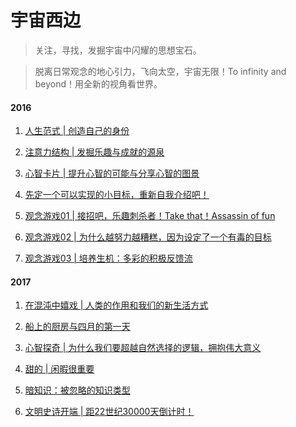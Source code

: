 # 宇宙西边

> 关注，寻找，发掘宇宙中闪耀的思想宝石。

> 脱离日常观念的地心引力，飞向太空，宇宙无限！To infinity and beyond！用全新的视角看世界。

#### 2016

1. [人生范式 \| 创造自己的身份](http://mp.weixin.qq.com/s?__biz=MzIyNzUyODI4Nw==&mid=2247483658&idx=1&sn=e14be31de50c2d4b6e61163af9a3a2a4&scene=18#wechat_redirect)

2. [注意力结构 \| 发掘乐趣与成就的源泉](http://mp.weixin.qq.com/s?__biz=MzIyNzUyODI4Nw==&mid=2247483662&idx=1&sn=f1acbc83f1a92fb61257ef80d8944d5b&scene=18#wechat_redirect)

3. [心智卡片 \| 提升心智的可能与分享心智的图景](http://mp.weixin.qq.com/s?__biz=MzIyNzUyODI4Nw==&mid=2247483665&idx=1&sn=d561b4e58131cc9343c0a977e9357c4d&scene=18#wechat_redirect)

4. [先定一个可以实现的小目标，重新自我介绍吧！](http://mp.weixin.qq.com/s?__biz=MzIyNzUyODI4Nw==&mid=2247483668&idx=1&sn=a61324ea8db10ce4b28e1737c369b32b&mpshare=1&scene=24&srcid=01071BGQuJVC1tir69uHpN3z#rd)

5. [观念游戏01 \| 接招吧，乐趣刺杀者！Take that！Assassin of fun](http://mp.weixin.qq.com/s?__biz=MzIyNzUyODI4Nw==&mid=2247483671&idx=1&sn=6f0037011433f347a87f019434669dce&chksm=e85e9a27df291331c6c9a99e478208e9e09d4f9c071ef47725cc559fe1fe494ca4c9f171a7bb&scene=18#wechat_redirect)

6. [观念游戏02 \| 为什么越努力越糟糕，因为设定了一个有毒的目标](http://mp.weixin.qq.com/s?__biz=MzIyNzUyODI4Nw==&mid=2247483674&idx=1&sn=05adbc06ded810fcce57fa7bf9cd1b43&chksm=e85e9a2adf29133c7bbe608207a04e4cef5760aacc01fd7ba4b628f9627e34de638338f25b03&scene=18#wechat_redirect)

7. [观念游戏03 \| 培养生机：多彩的积极反馈流](http://mp.weixin.qq.com/s?__biz=MzIyNzUyODI4Nw==&mid=2247483676&idx=1&sn=0511ee854ce72207552356f61fee505c&chksm=e85e9a2cdf29133a3849995c8750fd9cc9fc6f4735acea6e43babea813ef6e18f86e9513d47e&scene=18#wechat_redirect)

#### 2017

1. [在混沌中嬉戏 \| 人类的作用和我们的新生活方式](http://mp.weixin.qq.com/s?__biz=MzIyNzUyODI4Nw==&mid=2247483679&idx=1&sn=61516e2b37ebe224c4c7f3845590b7ab&chksm=e85e9a2fdf2913395ded14429d9748c0e2fe88f4439a380da31f3093f85b2bb51c2acb944af0&mpshare=1&scene=24&srcid=0107PRnbMmV7wzLu3r2t1TPC#rd)

2. [船上的厨房与四月的第一天](http://mp.weixin.qq.com/s?__biz=MzIyNzUyODI4Nw==&mid=2247483684&idx=1&sn=974e8e146bc7573275d2dd5cfaa31da7&chksm=e85e9a14df29130211ec841b86b819e2cfbd9b7acb61184ced2da8caa7754a2fe744e1cacff9&mpshare=1&scene=24&srcid=0107iYcpgMrnyy4exLstUJPT#rd)

3. [心智探奇 \| 为什么我们要超越自然选择的逻辑，拥抱伟大意义](http://mp.weixin.qq.com/s?__biz=MzIyNzUyODI4Nw==&mid=2247483692&idx=1&sn=28b96c92e1bb7dd24a6cd57787b6d041&chksm=e85e9a1cdf29130a9c33a476cd937354428037fcb8f95c2a5a98cad70b38c3d93200c62155ee&mpshare=1&scene=24&srcid=0107tdPPx36GB1r94eSGTfU6#rd)

4. [甜的 \| 闲暇很重要](http://mp.weixin.qq.com/s?__biz=MzIyNzUyODI4Nw==&mid=2247483697&idx=1&sn=cce83d8a166be2e414f9843b52358b09&chksm=e85e9a01df2913170f9ab3eb4748af68e43953966db6510fc5f86ae67d56aa6ea18d7213ca29&mpshare=1&scene=24&srcid=0107YG3aFVg2aysFlPaidyhk#rd)

5. [暗知识：被忽略的知识类型](http://mp.weixin.qq.com/s?__biz=MzIyNzUyODI4Nw==&mid=2247483712&idx=1&sn=e3d93cfb2a0df6d85b515cd72f217a48&chksm=e85e9a70df291366965019c9930ac75e2a0a382004a796ac8cef04d246031dd06f856c551621&scene=18#wechat_redirect)

6. [文明史诗开端 \| 距22世纪30000天倒计时！](http://mp.weixin.qq.com/s?__biz=MzIyNzUyODI4Nw==&mid=2247483715&idx=1&sn=a1b59e773098d41f0fb592497df30493&chksm=e85e9a73df2913655c95957ac86179f2c1152f835554f063877ca0eb77a5e654769c29f68bb4&mpshare=1&scene=24&srcid=01071xo9YmC6mkJ0KnU7G0RZ#rd)



